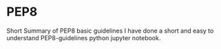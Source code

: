# PEP8
Short Summary of PEP8 basic guidelines
I have done a short and easy to understand PEP8-guidelines python jupyter notebook. 
